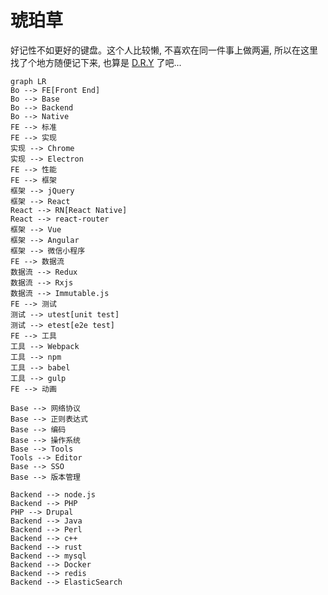 # 琥珀草

好记性不如更好的键盘。这个人比较懒, 不喜欢在同一件事上做两遍, 所以在这里找了个地方随便记下来, 也算是 [D.R.Y](https://en.wikipedia.org/wiki/Don%27t_repeat_yourself) 了吧...

```mermaid
graph LR
Bo --> FE[Front End]
Bo --> Base
Bo --> Backend
Bo --> Native
FE --> 标准
FE --> 实现
实现 --> Chrome
实现 --> Electron
FE --> 性能
FE --> 框架
框架 --> jQuery
框架 --> React
React --> RN[React Native]
React --> react-router
框架 --> Vue
框架 --> Angular
框架 --> 微信小程序
FE --> 数据流
数据流 --> Redux
数据流 --> Rxjs
数据流 --> Immutable.js
FE --> 测试
测试 --> utest[unit test]
测试 --> etest[e2e test]
FE --> 工具
工具 --> Webpack
工具 --> npm
工具 --> babel
工具 --> gulp
FE --> 动画

Base --> 网络协议
Base --> 正则表达式
Base --> 编码
Base --> 操作系统
Base --> Tools
Tools --> Editor
Base --> SSO
Base --> 版本管理

Backend --> node.js
Backend --> PHP
PHP --> Drupal
Backend --> Java
Backend --> Perl
Backend --> c++
Backend --> rust
Backend --> mysql
Backend --> Docker
Backend --> redis
Backend --> ElasticSearch


```
